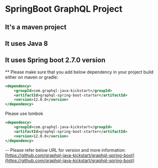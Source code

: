 # SpringBoot GraphQL Project

## It's a maven project
## It uses Java 8 
## It uses Spring boot 2.7.0 version

** Please make sure that you add below dependency in your project build
either on maven or gradle:
```xml
<dependency>
    <groupId>com.graphql-java-kickstart</groupId>
    <artifactId>graphql-spring-boot-starter</artifactId>
    <version>12.0.0</version>
</dependency>
```

Please use lombok
```xml
<dependency>
    <groupId>com.graphql-java-kickstart</groupId>
    <artifactId>graphql-spring-boot-starter</artifactId>
    <version>12.0.0</version>
</dependency>
```

-- Please refer below URL for version and more information:  
[https://github.com/graphql-java-kickstart/graphql-spring-boot](https://github.com/graphql-java-kickstart/graphql-spring-boot)



